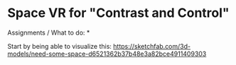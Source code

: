 # Space VR for "Contrast and Control"

Assignments / What to do:
*

Start by being able to visualize this: https://sketchfab.com/3d-models/need-some-space-d6521362b37b48e3a82bce4911409303 
